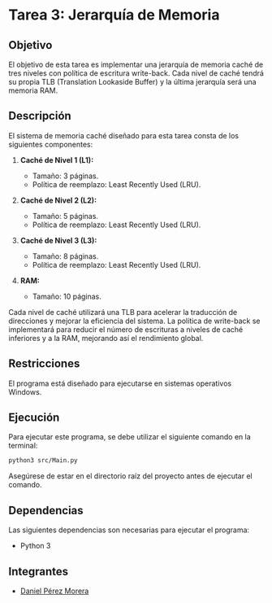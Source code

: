 # Tarea 3: Jerarquía de Memoria

## Objetivo

El objetivo de esta tarea es implementar una jerarquía de memoria caché de tres niveles con política de escritura write-back. Cada nivel de caché tendrá su propia TLB (Translation Lookaside Buffer) y la última jerarquía será una memoria RAM.

## Descripción

El sistema de memoria caché diseñado para esta tarea consta de los siguientes componentes:

1. **Caché de Nivel 1 (L1):**
   - Tamaño: 3 páginas.
   - Política de reemplazo: Least Recently Used (LRU).

2. **Caché de Nivel 2 (L2):**
   - Tamaño: 5 páginas.
   - Política de reemplazo: Least Recently Used (LRU).

3. **Caché de Nivel 3 (L3):**
   - Tamaño: 8 páginas.
   - Política de reemplazo: Least Recently Used (LRU).

4. **RAM:**
   - Tamaño: 10 páginas.

Cada nivel de caché utilizará una TLB para acelerar la traducción de direcciones y mejorar la eficiencia del sistema. La política de write-back se implementará para reducir el número de escrituras a niveles de caché inferiores y a la RAM, mejorando así el rendimiento global.

## Restricciones

El programa está diseñado para ejecutarse en sistemas operativos Windows.

## Ejecución

Para ejecutar este programa, se debe utilizar el siguiente comando en la terminal:

```sh
python3 src/Main.py
```

Asegúrese de estar en el directorio raíz del proyecto antes de ejecutar el comando.

## Dependencias

Las siguientes dependencias son necesarias para ejecutar el programa:

- Python 3

## Integrantes

- [Daniel Pérez Morera](mailto:daniel.perezmorera@ucr.ac.cr)